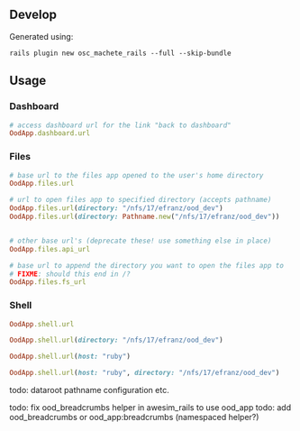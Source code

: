 ## Develop

Generated using:

    rails plugin new osc_machete_rails --full --skip-bundle

## Usage


### Dashboard

```ruby
# access dashboard url for the link "back to dashboard"
OodApp.dashboard.url
```

### Files

```ruby
# base url to the files app opened to the user's home directory
OodApp.files.url

# url to open files app to specified directory (accepts pathname)
OodApp.files.url(directory: "/nfs/17/efranz/ood_dev")
OodApp.files.url(directory: Pathname.new("/nfs/17/efranz/ood_dev"))


# other base url's (deprecate these! use something else in place)
OodApp.files.api_url

# base url to append the directory you want to open the files app to
# FIXME: should this end in /?
OodApp.files.fs_url
```

### Shell

```ruby
OodApp.shell.url

OodApp.shell.url(directory: "/nfs/17/efranz/ood_dev")

OodApp.shell.url(host: "ruby")

OodApp.shell.url(host: "ruby", directory: "/nfs/17/efranz/ood_dev")
```



todo: dataroot pathname configuration etc.

todo: fix ood_breadcrumbs helper in awesim_rails to use ood_app
todo: add ood_breadcrumbs or ood_app:breadcrumbs (namespaced helper?)

